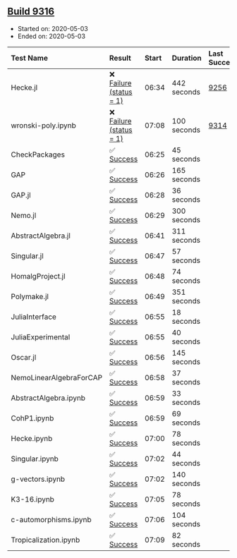 ## [Build 9316](https://oscarci.mathematik.uni-kl.de/job/oscar/9316/)

* Started on: 2020-05-03
* Ended on: 2020-05-03

| Test Name    | Result | Start | Duration | Last Success | First Failure |
|:-------------|:-------|:------|:---------|:-------------|:--------------|
| Hecke.jl | ❌ [Failure (status = 1)](https://oscarci.mathematik.uni-kl.de/job/oscar/9316/artifact/logs/build-9316/Hecke.jl.log) | 06:34 | 442 seconds | [9256](https://oscarci.mathematik.uni-kl.de/job/oscar/9256/) | [9257](https://oscarci.mathematik.uni-kl.de/job/oscar/9257/) |
| wronski-poly.ipynb | ❌ [Failure (status = 1)](https://oscarci.mathematik.uni-kl.de/job/oscar/9316/artifact/logs/build-9316/wronski-poly.ipynb.log) | 07:08 | 100 seconds | [9314](https://oscarci.mathematik.uni-kl.de/job/oscar/9314/) | [9315](https://oscarci.mathematik.uni-kl.de/job/oscar/9315/) |
| CheckPackages | ✅ [Success](https://oscarci.mathematik.uni-kl.de/job/oscar/9316/artifact/logs/build-9316/CheckPackages.log) | 06:25 | 45 seconds |  |  |
| GAP | ✅ [Success](https://oscarci.mathematik.uni-kl.de/job/oscar/9316/artifact/logs/build-9316/GAP.log) | 06:26 | 165 seconds |  |  |
| GAP.jl | ✅ [Success](https://oscarci.mathematik.uni-kl.de/job/oscar/9316/artifact/logs/build-9316/GAP.jl.log) | 06:28 | 36 seconds |  |  |
| Nemo.jl | ✅ [Success](https://oscarci.mathematik.uni-kl.de/job/oscar/9316/artifact/logs/build-9316/Nemo.jl.log) | 06:29 | 300 seconds |  |  |
| AbstractAlgebra.jl | ✅ [Success](https://oscarci.mathematik.uni-kl.de/job/oscar/9316/artifact/logs/build-9316/AbstractAlgebra.jl.log) | 06:41 | 311 seconds |  |  |
| Singular.jl | ✅ [Success](https://oscarci.mathematik.uni-kl.de/job/oscar/9316/artifact/logs/build-9316/Singular.jl.log) | 06:47 | 57 seconds |  |  |
| HomalgProject.jl | ✅ [Success](https://oscarci.mathematik.uni-kl.de/job/oscar/9316/artifact/logs/build-9316/HomalgProject.jl.log) | 06:48 | 74 seconds |  |  |
| Polymake.jl | ✅ [Success](https://oscarci.mathematik.uni-kl.de/job/oscar/9316/artifact/logs/build-9316/Polymake.jl.log) | 06:49 | 351 seconds |  |  |
| JuliaInterface | ✅ [Success](https://oscarci.mathematik.uni-kl.de/job/oscar/9316/artifact/logs/build-9316/JuliaInterface.log) | 06:55 | 18 seconds |  |  |
| JuliaExperimental | ✅ [Success](https://oscarci.mathematik.uni-kl.de/job/oscar/9316/artifact/logs/build-9316/JuliaExperimental.log) | 06:55 | 40 seconds |  |  |
| Oscar.jl | ✅ [Success](https://oscarci.mathematik.uni-kl.de/job/oscar/9316/artifact/logs/build-9316/Oscar.jl.log) | 06:56 | 145 seconds |  |  |
| NemoLinearAlgebraForCAP | ✅ [Success](https://oscarci.mathematik.uni-kl.de/job/oscar/9316/artifact/logs/build-9316/NemoLinearAlgebraForCAP.log) | 06:58 | 37 seconds |  |  |
| AbstractAlgebra.ipynb | ✅ [Success](https://oscarci.mathematik.uni-kl.de/job/oscar/9316/artifact/logs/build-9316/AbstractAlgebra.ipynb.log) | 06:59 | 33 seconds |  |  |
| CohP1.ipynb | ✅ [Success](https://oscarci.mathematik.uni-kl.de/job/oscar/9316/artifact/logs/build-9316/CohP1.ipynb.log) | 06:59 | 69 seconds |  |  |
| Hecke.ipynb | ✅ [Success](https://oscarci.mathematik.uni-kl.de/job/oscar/9316/artifact/logs/build-9316/Hecke.ipynb.log) | 07:00 | 78 seconds |  |  |
| Singular.ipynb | ✅ [Success](https://oscarci.mathematik.uni-kl.de/job/oscar/9316/artifact/logs/build-9316/Singular.ipynb.log) | 07:02 | 44 seconds |  |  |
| g-vectors.ipynb | ✅ [Success](https://oscarci.mathematik.uni-kl.de/job/oscar/9316/artifact/logs/build-9316/g-vectors.ipynb.log) | 07:02 | 140 seconds |  |  |
| K3-16.ipynb | ✅ [Success](https://oscarci.mathematik.uni-kl.de/job/oscar/9316/artifact/logs/build-9316/K3-16.ipynb.log) | 07:05 | 78 seconds |  |  |
| c-automorphisms.ipynb | ✅ [Success](https://oscarci.mathematik.uni-kl.de/job/oscar/9316/artifact/logs/build-9316/c-automorphisms.ipynb.log) | 07:06 | 104 seconds |  |  |
| Tropicalization.ipynb | ✅ [Success](https://oscarci.mathematik.uni-kl.de/job/oscar/9316/artifact/logs/build-9316/Tropicalization.ipynb.log) | 07:09 | 82 seconds |  |  |
